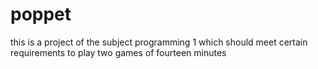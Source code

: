 # poppet
 this is a project of the subject programming 1 which should meet certain requirements to play two games of fourteen minutes
